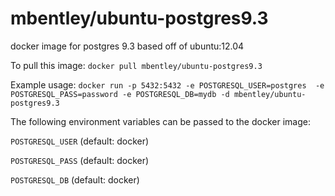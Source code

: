 mbentley/ubuntu-postgres9.3
==================

docker image for postgres 9.3
based off of ubuntu:12.04

To pull this image:
`docker pull mbentley/ubuntu-postgres9.3`

Example usage:
`docker run -p 5432:5432 -e POSTGRESQL_USER=postgres  -e POSTGRESQL_PASS=password -e POSTGRESQL_DB=mydb -d mbentley/ubuntu-postgres9.3`

The following environment variables can be passed to the docker image:

`POSTGRESQL_USER` (default: docker)

`POSTGRESQL_PASS` (default: docker)

`POSTGRESQL_DB` (default: docker)
